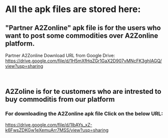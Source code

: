 # All the apk files are stored here:

## "Partner A2Zonline" apk file is for the users who want to post some commodities over A2Zonline platform.
Partner A2Zonline Download URL from Google Drive: 
https://drive.google.com/file/d/1H5mXfHqZGr1GaX2D907vMNcFK3ghIAGQ/view?usp=sharing

<br>

## A2Zoline is for te customers who are intrested to buy commoditis from our platform


### For downloading the A2Zonline apk file Click on the below URL:

https://drive.google.com/file/d/1lbAYs_xZ-k6FwsZDKGw1eXemuArr7MSS/view?usp=sharing
